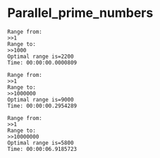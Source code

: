 # Parallel_prime_numbers
```
Range from:
>>1
Range to:
>>1000
Optimal range is=2200
Time: 00:00:00.0000809
```
```
Range from:
>>1
Range to:
>>1000000
Optimal range is=9000
Time: 00:00:00.2954289
```
```
Range from:
>>1
Range to:
>>10000000
Optimal range is=5800
Time: 00:00:06.9185723
```
